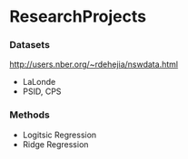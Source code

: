 # ResearchProjects

### Datasets
http://users.nber.org/~rdehejia/nswdata.html
- LaLonde
- PSID, CPS


### Methods
- Logitsic Regression
- Ridge Regression

